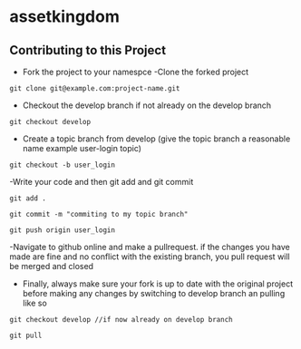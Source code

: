 # assetkingdom

## Contributing to this Project
- Fork the project to your namespce
-Clone the forked project 
```
git clone git@example.com:project-name.git
```
- Checkout the develop branch if not already on the develop branch
```
git checkout develop
```
- Create a topic branch from develop (give the topic branch a reasonable name example user-login topic)
```
git checkout -b user_login
```
-Write your code and then git add and git commit
```
git add .
```
```
git commit -m "commiting to my topic branch"
```
```
git push origin user_login
```
-Navigate to github online and make a pullrequest. if the changes you have made are fine and no conflict with the existing branch, you pull request will be merged and closed

- Finally, always make sure your fork is up to date with the original project before making any changes by switching to develop branch an pulling like so
```
git checkout develop //if now already on develop branch
```
```
git pull
```
